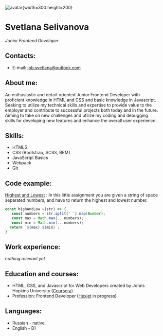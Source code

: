 ![avatar](images/avatar.jpg.jpg){width=300 height=200}
# Svetlana Selivanova

*Junior Frontend Developer*

## Contacts:
- E-mail: job.svetlana@outlook.com

## About me:

An enthusiastic and detail-oriented Junior Frontend Developer with proficient knowledge in HTML and CSS and basic knowledge in Javascript. Seeking to utilize my technical skills and expertise to provide value to the employer and contribute to successful projects both today and in the future. Aiming to take on new challenges and utilize my coding and debugging skills for developing new features and enhance the overall user experience.
## Skills:
- HTML5
- CSS (Bootstrap, SCSS, BEM)
- JavaScript Basics
- Webpack
- Git
## Code example:
[Highest and Lowest](https://www.codewars.com/kata/554b4ac871d6813a03000035) : In this little assignment you are given a string of space separated numbers, and have to return the highest and lowest number.

```javascript
const highAndLow =(str) => {
   const numbers = str.split(' ').map(Number);
   const max = Math.max(...numbers);
   const min = Math.min(...numbers);
  return `${max} ${min}`;
}
```

## Work experience:
*nothing relevant yet*
## Education and courses:
- HTML, CSS, and Javascript for Web Developers created by Johns Hopkins University.([Coursera](https://www.coursera.org/))
- Profession: Frontend Developer ([Hexlet](https://ru.hexlet.io) in progress)

## Languages:
- Russian - native
- English - B1
